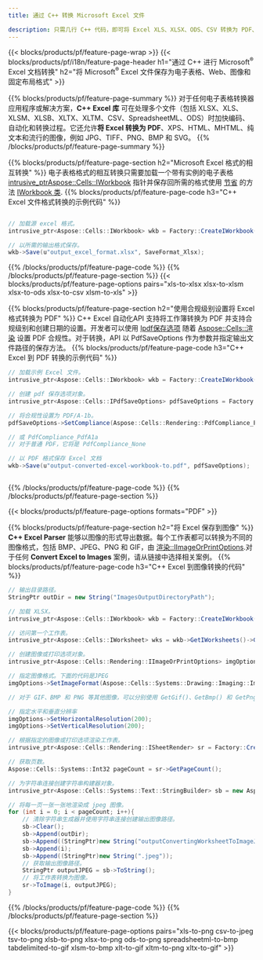```yaml
---
title: 通过 C++ 转换 Microsoft Excel 文件 

description: 只需几行 C++ 代码，即可将 Excel XLS、XLSX、ODS、CSV 转换为 PDF、XPS、HTML、JPEG 和其他格式。
---
```

{{< blocks/products/pf/feature-page-wrap >}}
{{< blocks/products/pf/i18n/feature-page-header h1="通过 C++ 进行 Microsoft<sup>&reg;</sup> Excel 文档转换" h2="将 Microsoft<sup>&reg;</sup> Excel 文件保存为电子表格、Web、图像和固定布局格式" >}}

{{% blocks/products/pf/feature-page-summary %}}
对于任何电子表格转换器应用程序或解决方案，**C++ Excel 库** 可在处理多个文件（包括 XLSX、XLS、XLSM、XLSB、XLTX、XLTM、CSV、SpreadsheetML、ODS）时加快编码、自动化和转换过程。它还允许**将 Excel 转换为 PDF**、XPS、HTML、MHTML、纯文本和流行的图像，例如 JPG、TIFF、PNG、BMP 和 SVG。
{{% /blocks/products/pf/feature-page-summary %}}

{{% blocks/products/pf/feature-page-section h2="Microsoft Excel 格式的相互转换" %}}
电子表格格式的相互转换只需要加载一个带有实例的电子表格 [ intrusive_ptr<Aspose::Cells::IWorkbook>](https://reference.aspose.com/cells/cpp/class/aspose.cells.i_workbook) 指针并保存回所需的格式使用 [节省](https://reference.aspose.com/cells/cpp/class/aspose.cells.i_workbook#a9460f52a2dec8f4bf623a4905167d997) 的方法 [IWorkbook 类](https://reference.aspose.com/cells/cpp/class/aspose.cells.i_workbook).
{{% blocks/products/pf/feature-page-code h3="C++ Excel 文件格式转换的示例代码" %}}

```cs

// 加载源 excel 格式。
intrusive_ptr<Aspose::Cells::IWorkbook> wkb = Factory::CreateIWorkbook(u"src_excel_file.xls");

// 以所需的输出格式保存。
wkb->Save(u"output_excel_format.xlsx", SaveFormat_Xlsx);


```
{{% /blocks/products/pf/feature-page-code %}}
{{% /blocks/products/pf/feature-page-section %}}
{{< blocks/products/pf/feature-page-options pairs="xls-to-xlsx xlsx-to-xlsm xlsx-to-ods xlsx-to-csv xlsm-to-xls" >}}


{{% blocks/products/pf/feature-page-section h2="使用合规级别设置将 Excel 格式转换为 PDF" %}}
C++ Excel 自动化API 支持将工作簿转换为 PDF 并支持合规级别和创建日期的设置。开发者可以使用 [Ipdf保存选项](https://reference.aspose.com/cells/cpp/class/aspose.cells.i_pdf_save_options) 随着 [Aspose::Cells::渲染](https://reference.aspose.com/cells/cpp/namespace/aspose.cells.rendering) 设置 PDF 合规性。对于转换，API 以 PdfSaveOptions 作为参数并指定输出文件路径的保存方法。 
{{% blocks/products/pf/feature-page-code h3="C++ Excel 到 PDF 转换的示例代码" %}}

```cs
// 加载示例 Excel 文件。
intrusive_ptr<Aspose::Cells::IWorkbook> wkb = Factory::CreateIWorkbook(u"sample-convert-excel-to.pdf");

// 创建 pdf 保存选项对象。
intrusive_ptr<Aspose::Cells::IPdfSaveOptions> pdfSaveOptions = Factory::CreateIPdfSaveOptions();

// 将合规性设置为 PDF/A-1b。
pdfSaveOptions->SetCompliance(Aspose::Cells::Rendering::PdfCompliance_PdfA1b);

// 或 PdfCompliance_PdfA1a 
// 对于普通 PDF，它将是 PdfCompliance_None

// 以 PDF 格式保存 Excel 文档
wkb->Save(u"output-converted-excel-workbook-to.pdf", pdfSaveOptions);



```
{{% /blocks/products/pf/feature-page-code %}}
{{% /blocks/products/pf/feature-page-section %}}

{{< blocks/products/pf/feature-page-options formats="PDF" >}}

{{% blocks/products/pf/feature-page-section h2="将 Excel 保存到图像" %}}
**C++ Excel Parser** 能够以图像的形式导出数据。每个工作表都可以转换为不同的图像格式，包括 BMP、JPEG、PNG 和 GIF，由 [渲染::IImageOrPrintOptions](https://reference.aspose.com/cells/cpp/class/aspose.cells.rendering.i_image_or_print_options).对于任何 **Convert Excel to Images** 案例，请从链接中选择相关案例。
{{% blocks/products/pf/feature-page-code h3="C++ Excel 到图像转换的代码" %}}

```cs
// 输出目录路径。
StringPtr outDir = new String("ImagesOutputDirectoryPath");

// 加载 XLSX。
intrusive_ptr<Aspose::Cells::IWorkbook> wkb = Factory::CreateIWorkbook(u"source-excel-file.xlsx");

// 访问第一个工作表。
intrusive_ptr<Aspose::Cells::IWorksheet> wks = wkb->GetIWorksheets()->GetObjectByIndex(0);

// 创建图像或打印选项对象。
intrusive_ptr<Aspose::Cells::Rendering::IImageOrPrintOptions> imgOptions = Factory::CreateIImageOrPrintOptions();

// 指定图像格式。下面的代码是JPEG
imgOptions->SetImageFormat(Aspose::Cells::Systems::Drawing::Imaging::ImageFormat::GetJpeg());

// 对于 GIF、BMP 和 PNG 等其他图像，可以分别使用 GetGif()、GetBmp() 和 GetPng() 

// 指定水平和垂直分辨率
imgOptions->SetHorizontalResolution(200);
imgOptions->SetVerticalResolution(200);

// 根据指定的图像或打印选项渲染工作表。
intrusive_ptr<Aspose::Cells::Rendering::ISheetRender> sr = Factory::CreateISheetRender(wks, imgOptions);

// 获取页数。
Aspose::Cells::Systems::Int32 pageCount = sr->GetPageCount();

// 为字符串连接创建字符串构建器对象。
intrusive_ptr<Aspose::Cells::Systems::Text::StringBuilder> sb = new Aspose::Cells::Systems::Text::StringBuilder();

// 将每一页一张一张地渲染成 jpeg 图像。
for (int i = 0; i < pageCount; i++){
	// 清除字符串生成器并使用字符串连接创建输出图像路径。
	sb->Clear();
	sb->Append(outDir);
	sb->Append((StringPtr)new String("outputConvertingWorksheetToImageJPEG_"));
	sb->Append(i);
	sb->Append((StringPtr)new String(".jpeg"));
	// 获取输出图像路径。
	StringPtr outputJPEG = sb->ToString();
	// 将工作表转换为图像。
	sr->ToImage(i, outputJPEG);
}

```
{{% /blocks/products/pf/feature-page-code %}}
{{% /blocks/products/pf/feature-page-section %}}

{{< blocks/products/pf/feature-page-options pairs="xls-to-png csv-to-jpeg tsv-to-png xlsb-to-png xlsx-to-png ods-to-png spreadsheetml-to-bmp tabdelimited-to-gif xlsm-to-bmp xlt-to-gif xltm-to-png xltx-to-gif" >}}
